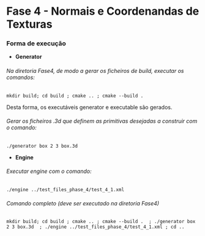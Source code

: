 # Fase 4 - Normais e Coordenandas de Texturas

### Forma de execução
- **Generator** 

###### Na diretoria Fase4, de modo a gerar os ficheiros de build, executar os comandos:


```text
mkdir build; cd build ; cmake .. ; cmake --build .
```

Desta forma, os executáveis generator e executable são gerados. 

###### Gerar os ficheiros .3d que definem as primitivas desejadas a construir com o comando:

```text
./generator box 2 3 box.3d
```

- **Engine** 

###### Executar engine com o comando:

```text
./engine ../test_files_phase_4/test_4_1.xml
```

###### Comando completo (deve ser executado na diretoria Fase4)
```text
mkdir build; cd build ; cmake .. ; cmake --build .  ; ./generator box 2 3 box.3d  ; ./engine ../test_files_phase_4/test_4_1.xml ; cd ..
```

